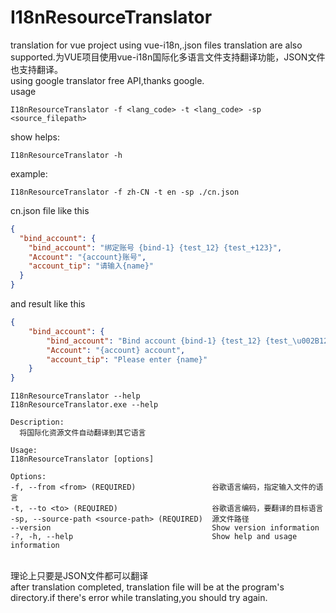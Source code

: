 # I18nResourceTranslator
translation for vue project using vue-i18n,.json files translation are also supported.为VUE项目使用vue-i18n国际化多语言文件支持翻译功能，JSON文件也支持翻译。
<br>
using google translator free API,thanks google.
<br>
usage
```shell
I18nResourceTranslator -f <lang_code> -t <lang_code> -sp <source_filepath>
```
show helps:
```shell
I18nResourceTranslator -h
```
example:
```shell
I18nResourceTranslator -f zh-CN -t en -sp ./cn.json
```
cn.json file like this
```json
{
  "bind_account": {
    "bind_account": "绑定账号 {bind-1} {test_12} {test_+123}",
    "Account": "{account}账号",
    "account_tip": "请输入{name}"
  }
}
```
and result like this
```json
{
    "bind_account": {
        "bind_account": "Bind account {bind-1} {test_12} {test_\u002B123}",
        "Account": "{account} account",
        "account_tip": "Please enter {name}"
    }
}
```
```shell
I18nResourceTranslator --help
I18nResourceTranslator.exe --help

Description:
  将国际化资源文件自动翻译到其它语言

Usage:
I18nResourceTranslator [options]

Options:
-f, --from <from> (REQUIRED)                 谷歌语言编码，指定输入文件的语言
-t, --to <to> (REQUIRED)                     谷歌语言编码，要翻译的目标语言
-sp, --source-path <source-path> (REQUIRED)  源文件路径
--version                                    Show version information
-?, -h, --help                               Show help and usage information

```
<br>
理论上只要是JSON文件都可以翻译
<br>
after translation completed, translation file will be at the program's directory.if there's error while translating,you should try again.